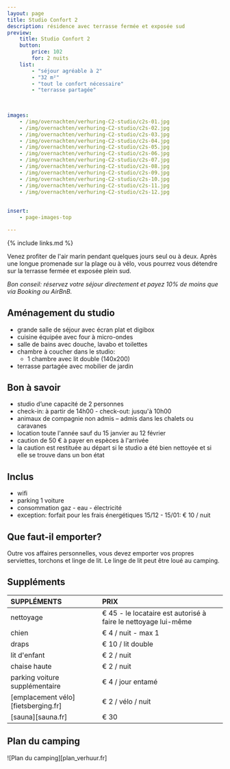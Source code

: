 ```yaml
---
layout: page
title: Studio Confort 2 
description: résidence avec terrasse fermée et exposée sud
preview: 
    title: Studio Confort 2
    button:
        price: 102
        for: 2 nuits
    list:
        - "séjour agréable à 2"
        - "32 m²"
        - "tout le confort nécessaire"
        - "terrasse partagée"
       
       

images:
    - /img/overnachten/verhuring-C2-studio/c2s-01.jpg
    - /img/overnachten/verhuring-C2-studio/c2s-02.jpg
    - /img/overnachten/verhuring-C2-studio/c2s-03.jpg
    - /img/overnachten/verhuring-C2-studio/c2s-04.jpg
    - /img/overnachten/verhuring-C2-studio/c2s-05.jpg
    - /img/overnachten/verhuring-C2-studio/c2s-06.jpg
    - /img/overnachten/verhuring-C2-studio/c2s-07.jpg
    - /img/overnachten/verhuring-C2-studio/c2s-08.jpg
    - /img/overnachten/verhuring-C2-studio/c2s-09.jpg
    - /img/overnachten/verhuring-C2-studio/c2s-10.jpg
    - /img/overnachten/verhuring-C2-studio/c2s-11.jpg
    - /img/overnachten/verhuring-C2-studio/c2s-12.jpg
    
    
insert:
    - page-images-top

---
```


{% include links.md %}

Venez profiter de l'air marin pendant quelques jours seul ou à deux. Après une longue promenade sur la plage ou à vélo, vous pourrez vous détendre sur la terrasse fermée et exposée plein sud.

*Bon conseil: réservez votre séjour directement et payez 10% de moins que via Booking ou AirBnB.*

## Aménagement du studio

- grande salle de séjour avec écran plat et digibox
- cuisine équipée avec four à micro-ondes
- salle de bains avec douche, lavabo et toilettes
- chambre à coucher dans le studio:
    - 1 chambre avec lit double (140x200)
- terrasse partagée avec mobilier de jardin
    
## Bon à savoir

- studio d’une capacité de 2 personnes
- check-in: à partir de 14h00 - check-out: jusqu'à 10h00
- animaux de compagnie non admis – admis dans les chalets ou caravanes
- location toute l'année sauf du 15 janvier au 12 février
- caution de 50 € à payer en espèces à l'arrivée
- la caution est restituée au départ si le studio a été bien nettoyée et si elle se trouve dans un bon état

## Inclus
- wifi
- parking 1 voiture
- consommation gaz - eau - électricité 
- exception: forfait pour les frais énergétiques 15/12 - 15/01: € 10 / nuit

## Que faut-il emporter?
Outre vos affaires personnelles, vous devez emporter vos propres serviettes, torchons et linge de lit.
Le linge de lit peut être loué au camping.


## Suppléments

SUPPLÉMENTS               | PRIX
:-------------------|:-----------|
nettoyage           | € 45 - le locataire est autorisé à faire le nettoyage lui-même
chien               | € 4 / nuit - max 1
draps               | € 10 / lit double
lit d'enfant        | € 2 / nuit
chaise haute        | € 2 / nuit
parking voiture supplémentaire  | € 4 / jour entamé
[emplacement vélo][fietsberging.fr]| € 2 / vélo / nuit
[sauna][sauna.fr]   | € 30


## Plan du camping

![Plan du camping][plan_verhuur.fr]

